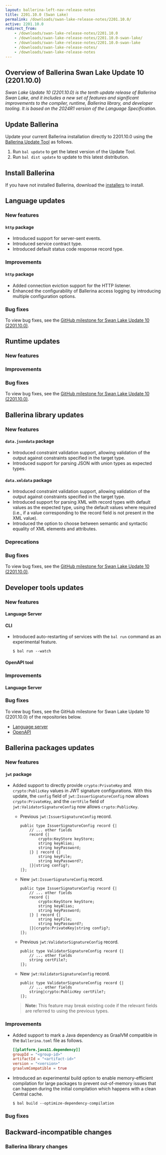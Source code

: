 ```yaml
---
layout: ballerina-left-nav-release-notes
title: 2201.10.0 (Swan Lake) 
permalink: /downloads/swan-lake-release-notes/2201.10.0/
active: 2201.10.0
redirect_from: 
    - /downloads/swan-lake-release-notes/2201.10.0
    - /downloads/swan-lake-release-notes/2201.10.0-swan-lake/
    - /downloads/swan-lake-release-notes/2201.10.0-swan-lake
    - /downloads/swan-lake-release-notes/
    - /downloads/swan-lake-release-notes
---
```


## Overview of Ballerina Swan Lake Update 10 (2201.10.0)

<em> Swan Lake Update 10 (2201.10.0) is the tenth update release of Ballerina Swan Lake, and it includes a new set of features and significant improvements to the compiler, runtime, Ballerina library, and developer tooling. It is based on the 2024R1 version of the Language Specification.</em> 

## Update Ballerina

Update your current Ballerina installation directly to 2201.10.0 using the [Ballerina Update Tool](/learn/update-tool/) as follows.

1. Run `bal update` to get the latest version of the Update Tool.
2. Run `bal dist update` to update to this latest distribution.

## Install Ballerina

If you have not installed Ballerina, download the [installers](/downloads/#swanlake) to install.

## Language updates

### New features

#### `http` package

- Introduced support for server-sent events.
- Introduced service contract type.
- Introduced default status code response record type.

### Improvements

#### `http` package

- Added connection eviction support for the HTTP listener.
- Enhanced the configurability of Ballerina access logging by introducing multiple configuration options.

### Bug fixes

To view bug fixes, see the [GitHub milestone for Swan Lake Update 10 (2201.10.0)](https://github.com/ballerina-platform/ballerina-lang/issues?q=is%3Aissue+label%3ATeam%2FCompilerFE+milestone%3A2201.10.0+is%3Aclosed+label%3AType%2FBug).

## Runtime updates

### New features

### Improvements

### Bug fixes

To view bug fixes, see the [GitHub milestone for Swan Lake Update 10 (2201.10.0)](https://github.com/ballerina-platform/ballerina-lang/issues?q=is%3Aissue+milestone%3A2201.10.0+label%3ATeam%2FjBallerina+label%3AType%2FBug+is%3Aclosed).

## Ballerina library updates

### New features

#### `data.jsondata` package

- Introduced constraint validation support, allowing validation of the output against constraints specified in the target type.
- Introduced support for parsing JSON with union types as expected types.

#### `data.xmldata` package

- Introduced constraint validation support, allowing validation of the output against constraints specified in the target type.
- Introduced support for parsing XML with record types with default values as the expected type, using the default values where required (i.e., if a value corresponding to the record field is not present in the XML value).
- Introduced the option to choose between semantic and syntactic equality of XML elements and attributes.

### Deprecations

### Bug fixes

To view bug fixes, see the [GitHub milestone for Swan Lake Update 10 (2201.10.0)](https://github.com/ballerina-platform/ballerina-standard-library/issues?q=is%3Aclosed+is%3Aissue+milestone%3A%222201.10.0%22+label%3AType%2FBug).

## Developer tools updates

### New features

#### Language Server

#### CLI

- Introduced auto-restarting of services with the `bal run` command as an experimental feature.

    ```
    $ bal run --watch
    ```

#### OpenAPI tool

### Improvements

#### Language Server

### Bug fixes

To view bug fixes, see the GitHub milestone for Swan Lake Update 10 (2201.10.0) of the repositories below.

- [Language server](https://github.com/ballerina-platform/ballerina-lang/issues?q=is%3Aissue+label%3ATeam%2FLanguageServer+milestone%3A2201.10.0+is%3Aclosed+label%3AType%2FBug+)
- [OpenAPI](https://github.com/ballerina-platform/openapi-tools/issues?q=is%3Aissue+label%3AType%2FBug+milestone%3A%22Swan+Lake+2201.10.0%22+is%3Aclosed)

## Ballerina packages updates

### New features

#### `jwt` package

- Added support to directly provide `crypto:PrivateKey` and `crypto:PublicKey` values in JWT signature configurations. With this update, the `config` field of `jwt:IssuerSignatureConfig` now allows `crypto:PrivateKey`, and the `certFile` field of `jwt:ValidatorSignatureConfig` now allows `crypto:PublicKey`.

    - Previous `jwt:IssuerSignatureConfig` record.
        ```ballerina
        public type IssuerSignatureConfig record {|
            // ... other fields
            record {|
                crypto:KeyStore keyStore;
                string keyAlias;
                string keyPassword;
            |} | record {|
                string keyFile;
                string keyPassword?;
            |}|string config?;
        |};
        ```

    - New `jwt:IssuerSignatureConfig` record.
        ```ballerina
        public type IssuerSignatureConfig record {|
            // ... other fields
            record {|
                crypto:KeyStore keyStore;
                string keyAlias;
                string keyPassword;
            |} | record {|
                string keyFile;
                string keyPassword?;
            |}|crypto:PrivateKey|string config?;
        |};
        ```

    - Previous `jwt:ValidatorSignatureConfig` record.
        ```ballerina
        public type ValidatorSignatureConfig record {|
            // ... other fields
            string certFile?;
        |};
        ```

    - New `jwt:ValidatorSignatureConfig` record.
        ```ballerina
        public type ValidatorSignatureConfig record {|
            // ... other fields
            string|crypto:PublicKey certFile?;
        |};
        ```

    >**Note:** This feature may break existing code if the relevant fields are referred to using the previous types.

### Improvements

- Added support to mark a Java dependency as GraalVM compatible in the `Ballerina.toml` file as follows.

    ``` toml
    [[platform.java11.dependency]]
    groupId = "<group-id>"
    artifactId = "<artifact-id>"
    version = "<version>"
    graalvmCompatible = true
    ```

- Introduced an experimental build option to enable memory-efficient compilation for large packages to prevent out-of-memory issues that can happen during the initial compilation which happens with a clean Central cache.

    ```
    $ bal build --optimize-dependency-compilation
    ```

### Bug fixes

## Backward-incompatible changes

### Ballerina library changes
